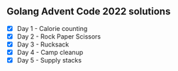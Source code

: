 ## Golang Advent Code 2022 solutions

- [x] Day 1 - Calorie counting
- [x] Day 2 - Rock Paper Scissors
- [x] Day 3 - Rucksack
- [x] Day 4 - Camp cleanup
- [x] Day 5 - Supply stacks